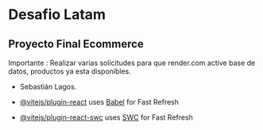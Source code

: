 # Desafio Latam

## Proyecto Final Ecommerce

Importante : Realizar varias solicitudes para que render.com active base de datos, productos ya esta disponibles.

- Sebastián Lagos.

- [@vitejs/plugin-react](https://github.com/vitejs/vite-plugin-react/blob/main/packages/plugin-react/README.md) uses [Babel](https://babeljs.io/) for Fast Refresh
- [@vitejs/plugin-react-swc](https://github.com/vitejs/vite-plugin-react-swc) uses [SWC](https://swc.rs/) for Fast Refresh
